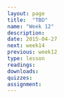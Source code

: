```yaml
---
layout: page
title:  "TBD"
name: "Week 12"
description:
date: 2015-04-27
next: week14
previous: week12
type: lesson
readings: 
downloads: 
quizzes: 
assignment: 
---
```

